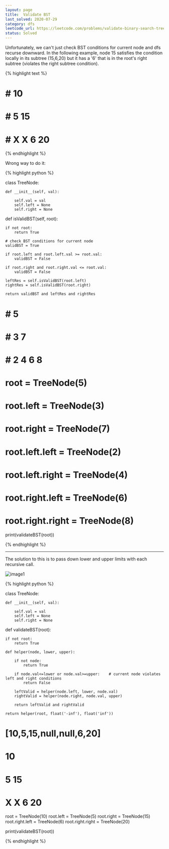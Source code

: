 ```yaml
---
layout: page
title:  Validate BST
last_solved: 2020-07-29
category: dfs
leetcode_url: https://leetcode.com/problems/validate-binary-search-tree/
status: Solved
---
```



Unfortunately, we can't just check BST conditions for current node and dfs recurse downward. In the following example, node 15 satisfies the condition locally in its subtree (15,6,20) but it has a '6' that is in the root's right subtree (violates the right subtree condition).

{% highlight text %}
# #        10
# #       5 15
# #     X X 6 20
{% endhighlight %}

Wrong way to do it:

{% highlight python %}

class TreeNode:
 
    def __init__(self, val):
 
        self.val = val
        self.left = None
        self.right = None



def isValidBST(self, root):

    if not root:
        return True

    # check BST conditions for current node
    validBST = True
    
    if root.left and root.left.val >= root.val:
        validBST = False
        
    if root.right and root.right.val <= root.val:
        validBST = False
    
    leftRes = self.isValidBST(root.left)
    rightRes = self.isValidBST(root.right)
    
    return validBST and leftRes and rightRes

# #        5
# #       3 7
# #     2 4 6 8

# root = TreeNode(5)
# root.left = TreeNode(3)
# root.right = TreeNode(7)
# root.left.left = TreeNode(2)
# root.left.right = TreeNode(4)
# root.right.left = TreeNode(6)
# root.right.right = TreeNode(8)



print(validateBST(root))

{% endhighlight %}

______________


The solution to this is to pass down lower and upper limits with each recursive call.

![image1](https://gnduaw.dm.files.1drv.com/y4mPUcMxE9-yS-JjLSg4TK9uqG0PXbZGv9tB9KoZeeYNmqnvyeJB55bC4sJDHpvEBJiPnfe5J_VdAUOQBem8F70r1wBITqdYz5MgpIM9ZjllCk9D6A_MZb42JGNPXeg_WPFAvr0LiVdDzLDafRPD6ndE3gcftog3YZEmJ8HeNvoK0bCCOFBpU__K9ogsBtL6qh9c6pAAJLs4GdR1gxHehvYgw?width=1518&height=1137&cropmode=none)

{% highlight python %}

class TreeNode:
 
    def __init__(self, val):
 
        self.val = val
        self.left = None
        self.right = None



def validateBST(root):

    if not root:
        return True
    
    def helper(node, lower, upper):

        if not node:
            return True

        if node.val<=lower or node.val>=upper:    # current node violates left and right conditions
            return False
        
        leftValid = helper(node.left, lower, node.val)
        rightValid = helper(node.right, node.val, upper)

        return leftValid and rightValid
    
    return helper(root, float('-inf'), float('inf'))


# [10,5,15,null,null,6,20]

#        10
#       5 15
#     X X 6 20

root = TreeNode(10)
root.left = TreeNode(5)
root.right = TreeNode(15)
root.right.left = TreeNode(6)
root.right.right = TreeNode(20)


print(validateBST(root))

{% endhighlight %}


